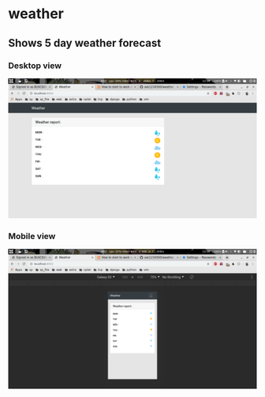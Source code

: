 # weather
## Shows 5 day weather forecast


### Desktop view

<img src="pics/2.png" width=1000px>

### Mobile view

<img src="pics/1.png" width=1000px>


